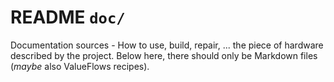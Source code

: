 # README `doc/`

Documentation sources - How to use, build, repair, ... the piece of hardware described by the project. Below here, there should only be Markdown files (*maybe* also ValueFlows recipes).

